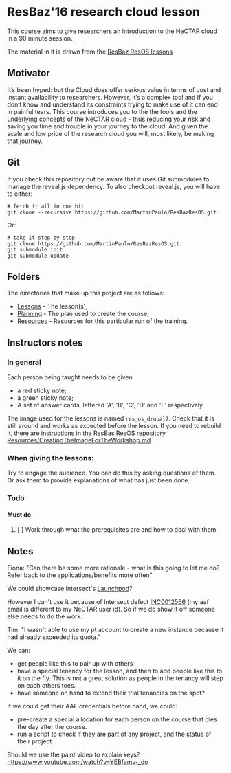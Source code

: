 # ResBaz'16 research cloud lesson

This course aims to give researchers an introduction to the NeCTAR cloud in a 90 minute session.

The material in it is drawn from the [ResBaz ResOS lessons](https://github.com/resbaz/nectar-cloud-lessons) 

## Motivator

It’s been hyped: but the Cloud does offer serious value in terms of cost and instant availability to researchers.
However, it’s a complex tool and if you don’t know and understand its constraints trying to make use of it can end
in painful tears. This course introduces you to the the tools and the underlying concepts of the NeCTAR cloud -
thus reducing your risk and saving you time and trouble in your journey to the cloud. And given the scale and low price 
of the research cloud you will, most likely, be making that journey.

## Git

If you check this repository out be aware that it uses Git submodules to manage the reveal.js dependency.
To also checkout reveal.js, you will have to either:

    # fetch it all in one hit
    git clone --recursive https://github.com/MartinPaulo/ResBazResOS.git

Or:

    # take it step by step
    git clone https://github.com/MartinPaulo/ResBazResOS.git
    git submodule init
    git submodule update

## Folders

The directories that make up this project are as follows:

* [Lessons](Lessons/) - The lesson(s);
* [Planning](Planning/lesson_plan.md) - The plan used to create the course;
* [Resources](Resources/) - Resources for this particular run of the training.

## Instructors notes

### In general

Each person being taught needs to be given 

* a red sticky note;
* a green sticky note;
* A set of answer cards, lettered 'A', 'B', 'C', 'D' and 'E' respectively.

The image used for the lessons is named `res_os_drupal7`. Check that it is still around and works
as expected before the lesson. If you need to rebuild it, there are instructions in the ResBas ResOS repository
[Resources/CreatingTheImageForTheWorkshop.md](https://github.com/resbaz/nectar-cloud-lessons/blob/master/Resources/CreatingTheImageForTheWorkshop.md).

### When giving the lessons:

Try to engage the audience. You can do this by asking questions of them. Or ask them to provide explanations of
what has just been done.

### Todo

#### Must do

1. [ ] Work through what the prerequisites are and how to deal with them.

## Notes

Fiona: "Can there be some more rationale - what is this going to let me do? Refer back to the applications/benefits
more often"

We could showcase Intersect's [Launchpod](https://launchpod.intersect.org.au/)? 

However I can't use it because of Intersect defect 
[INC0012566](https://intersect.service-now.com/ess/Incident+Information.do?sysparm_document_key=incident,f61198d06fc15600cb82c6168d3ee4c8)
(my aaf email is different to my NeCTAR user id). So if we do show it off someone else needs to do the work.
    
Tim: "I wasn't able to use my pt account to create a new instance because it had already exceeded its quota."

We can:

* get people like this to pair up with others
* have a special tenancy for the lesson, and then to add people like this to it on the fly. 
  This is not a great solution as people in the tenancy will step on each others toes.
* have someone on hand to extend their trial tenancies on the spot?

If we could get their AAF credentials before hand, we could:

* pre-create a special allocation for each person on the course that dies the day after the course.
* run a script to check if they are part of any project, and the status of their project.

Should we use the paint video to explain keys? https://www.youtube.com/watch?v=YEBfamv-_do





